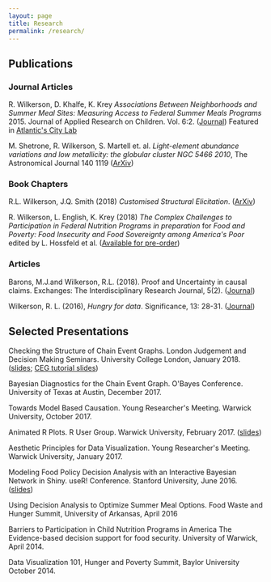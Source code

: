 ```yaml
---
layout: page
title: Research 
permalink: /research/
---
```


## Publications

### Journal Articles
R. Wilkerson, D. Khalfe, K. Krey *Associations Between Neighborhoods and Summer Meal Sites: Measuring Access to Federal Summer Meals Programs* 2015. Journal of Applied Research on Children. Vol. 6:2. ([Journal](http://digitalcommons.library.tmc.edu/cgi/viewcontent.cgi?article=1277&context=childrenatrisk))
Featured in [Atlantic's City Lab](https://www.citylab.com/equity/2016/06/where-travel-is-a-barrier-food-trucks-roll-in-to-feed-kids/487208/)

M. Shetrone, R. Wilkerson, S. Martell et. al. *Light-element abundance variations and low metallicity: the globular cluster NGC 5466 2010*, The Astronomical Journal 140 1119 ([ArXiv](https://arxiv.org/pdf/1009.0649.pdf))

### Book Chapters

R.L. Wilkerson, J.Q. Smith (2018) *Customised Structural Elicitation*. ([ArXiv](https://arxiv.org/abs/1807.03693))

R. Wilkerson, L. English, K. Krey (2018) *The Complex Challenges to Participation in Federal Nutrition Programs in preparation* for  *Food and Poverty: Food Insecurity and Food Sovereignty among America's Poor* edited by L. Hossfeld et al. ([Available for pre-order](https://www.amazon.com/Food-Poverty-Insecurity-Sovereignty-Americas/dp/0826522041))

### Articles

Barons, M.J.and Wilkerson, R.L. (2018). Proof and Uncertainty in causal claims. Exchanges: The Interdisciplinary Research Journal, 5(2). ([Journal](http://exchanges.warwick.ac.uk/index.php/exchanges/article/view/238)) 

Wilkerson, R. L. (2016), *Hungry for data*. Significance, 13: 28-31. ([Journal](https://rss.onlinelibrary.wiley.com/doi/pdf/10.1111/j.1740-9713.2016.00981.x))


## Selected Presentations

Checking the Structure of Chain Event Graphs. London Judgement and Decision Making Seminars. University College London, January 2018. ([slides](https://docs.google.com/presentation/d/1tLqII1aulLHQ5ZBctvaGKLCG2Lry-iQDVdMzlmWAkbU/edit?usp=sharing); [CEG tutorial slides](http://rpubs.com/rachwhatsit/CEGtutorial))

Bayesian Diagnostics for the Chain Event Graph. O'Bayes Conference. University of Texas at Austin, December 2017. 

Towards Model Based Causation. Young Researcher's Meeting. Warwick University, October 2017. 

Animated R Plots. R User Group. Warwick University, February 2017. ([slides](http://rpubs.com/rachwhatsit/animated-plots))

Aesthetic Principles for Data Visualization. Young Researcher's Meeting. Warwick University, January 2017. 

Modeling Food Policy Decision Analysis with an Interactive Bayesian Network in Shiny. useR! Conference. Stanford University, June 2016. ([slides](http://rpubs.com/rachwhatsit/useR2016))

Using Decision Analysis to Optimize Summer Meal Options. Food Waste and Hunger Summit, University of Arkansas, April 2016

Barriers to Participation in Child Nutrition Programs in America The Evidence-based decision support for food security. University of Warwick, April 2014.

Data Visualization 101, Hunger and Poverty Summit, Baylor University October 2014.

